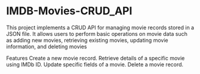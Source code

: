 # IMDB-Movies-CRUD_API
This project implements a CRUD API for managing movie records stored in a JSON file. It allows users to perform basic operations on movie data such as adding new movies, retrieving existing movies, updating movie information, and deleting movies

Features
Create a new movie record.
Retrieve details of a specific movie using IMDb ID.
Update specific fields of a movie.
Delete a movie record.

